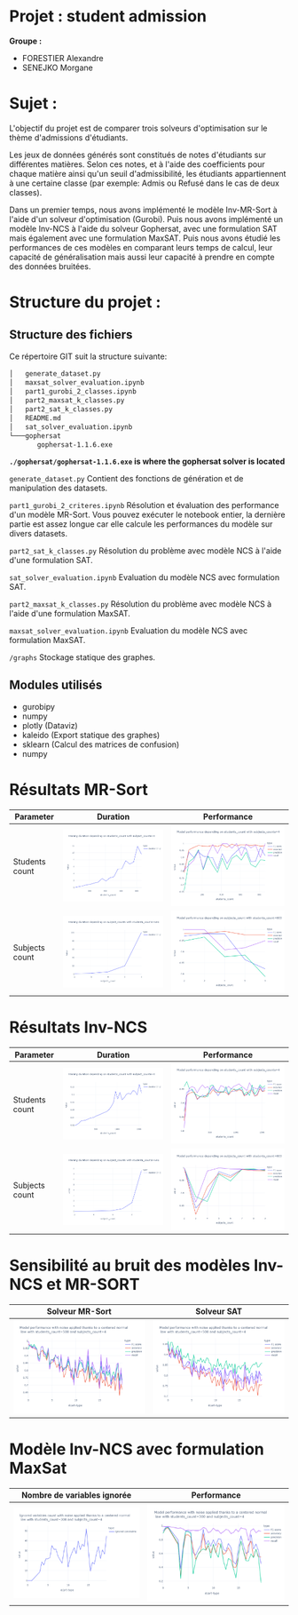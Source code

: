 # Projet : student admission

**Groupe :** 

- FORESTIER Alexandre
- SENEJKO Morgane

# Sujet :

L'objectif du projet est de comparer trois solveurs d'optimisation sur le thème d'admissions d'étudiants.

Les jeux de données générés sont constitués de notes d'étudiants sur différentes matières. Selon ces notes, et à l'aide des coefficients pour chaque matière ainsi qu'un seuil d'admissibilité, les étudiants appartiennent à une certaine classe (par exemple: Admis ou Refusé dans le cas de deux classes).

Dans un premier temps, nous avons implémenté le modèle Inv-MR-Sort à l'aide d'un solveur d'optimisation (Gurobi). Puis nous avons implémenté un modèle Inv-NCS à l'aide du solveur Gophersat, avec une formulation SAT mais également avec une formulation MaxSAT.
Puis nous avons étudié les performances de ces modèles en comparant leurs temps de calcul, leur capacité de généralisation mais aussi leur capacité à prendre en compte des données bruitées.


# Structure du projet :

## Structure des fichiers

Ce répertoire GIT suit la structure suivante:

```dir
│   generate_dataset.py
│   maxsat_solver_evaluation.ipynb
│   part1_gurobi_2_classes.ipynb
│   part2_maxsat_k_classes.py
│   part2_sat_k_classes.py
│   README.md
│   sat_solver_evaluation.ipynb
└───gophersat
       gophersat-1.1.6.exe
```

**`./gophersat/gophersat-1.1.6.exe` is where the gophersat solver is located**

`generate_dataset.py` Contient des fonctions de génération et de manipulation des datasets.

`part1_gurobi_2_criteres.ipynb` Résolution et évaluation des performance d'un modèle MR-Sort. Vous pouvez exécuter le notebook entier, la dernière partie est assez longue car elle calcule les performances du modèle sur divers datasets.

`part2_sat_k_classes.py` Résolution du problème avec modèle NCS à l'aide d'une formulation SAT.

`sat_solver_evaluation.ipynb` Evaluation du modèle NCS avec formulation SAT.

`part2_maxsat_k_classes.py` Résolution du problème avec modèle NCS à l'aide d'une formulation MaxSAT.

`maxsat_solver_evaluation.ipynb` Evaluation du modèle NCS avec formulation MaxSAT.

`/graphs` Stockage statique des graphes.


## Modules utilisés

- gurobipy
- numpy
- plotly (Dataviz)
- kaleido (Export statique des graphes)
- sklearn (Calcul des matrices de confusion)
- numpy

# Résultats MR-Sort 

| Parameter      | Duration                                 | Performance                          |
|----------------|------------------------------------------|--------------------------------------|
| Students count | ![](graphs/gurobi_duration_students.png) | ![](graphs/gurobi_perf_students.png) |
| Subjects count | ![](graphs/gurobi_duration_subjects.png) | ![](graphs/gurobi_perf_subjects.png) |



# Résultats Inv-NCS

| Parameter      | Duration                              | Performance                       |
|----------------|---------------------------------------|-----------------------------------|
| Students count | ![](graphs/sat_duration_students.png) | ![](graphs/sat_perf_students.png) |
| Subjects count | ![](graphs/sat_duration_subjects.png) | ![](graphs/sat_perf_subjects.png) |

# Sensibilité au bruit des modèles Inv-NCS et MR-SORT

| Solveur MR-Sort                   | Solveur SAT                       |
|-----------------------------------|-----------------------------------|
| ![](graphs/gurobi_perf_noise.png) | ![](graphs/sat_perf_noise.png)    |


# Modèle Inv-NCS avec formulation MaxSat

| Nombre de variables ignorée          | Performance                       |
|--------------------------------------|-----------------------------------|
| ![](graphs/maxsat_ignored_noise.png) | ![](graphs/maxsat_perf_noise.png) |
